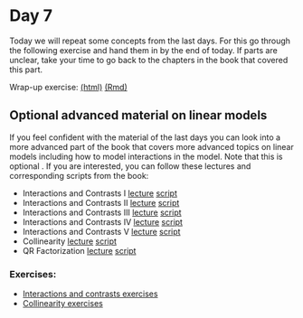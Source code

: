 # Day 7

Today we will repeat some concepts from the last days.
For this go through the following exercise and hand them in by the end of today.
If parts are unclear, take your time to go back to the chapters in the book that covered this part.

Wrap-up exercise: [(html)](https://rawcdn.githack.com/bv2/DataAnalysis4LifeSciencesHD/27695f6bb46d8d1fecebbb115eb6a0cde2bc2910/material/day7/repetition_exercise.html) [(Rmd)](repetition_exercise.Rmd)

## Optional advanced material on linear models

If you feel confident with the material of the last days you can look into a more advanced part of the book that  covers more advanced topics on linear models including how to model interactions in the model. Note that this is optional . If you are interested, you can follow these lectures and corresponding scripts from the book:

- Interactions and Contrasts I [lecture](https://www.youtube.com/watch?v=Wa1QkyF4peU)  [script](http://genomicsclass.github.io/book/pages/interactions_and_contrasts.html)
- Interactions and Contrasts II [lecture](https://www.youtube.com/watch?v=ZU5jb86vXag)  [script](http://genomicsclass.github.io/book/pages/interactions_and_contrasts.html)
- Interactions and Contrasts III [lecture](https://www.youtube.com/watch?v=wSJ3yuPiAbg)  [script](http://genomicsclass.github.io/book/pages/interactions_and_contrasts.html)
- Interactions and Contrasts IV [lecture](https://www.youtube.com/watch?v=bBmhUyOmeZc)  [script](http://genomicsclass.github.io/book/pages/interactions_and_contrasts.html)
- Interactions and Contrasts V [lecture](https://www.youtube.com/watch?v=pTPxxU6Zslc)  [script](http://genomicsclass.github.io/book/pages/interactions_and_contrasts.html)
- Collinearity [lecture](https://www.youtube.com/watch?v=dyzbzbUHZHY)  [script](http://genomicsclass.github.io/book/pages/collinearity.html)
- QR Factorization [lecture](https://www.youtube.com/watch?v=yL3lrirzNnQ)  [script](http://genomicsclass.github.io/book/pages/qr_and_regression.html)


### Exercises:

-   [Interactions and contrasts exercises](http://genomicsclass.github.io/book/pages/interactions_and_contrasts_exercises.html)
-   [Collinearity exercises](http://genomicsclass.github.io/book/pages/collinearity_exercises.html)


